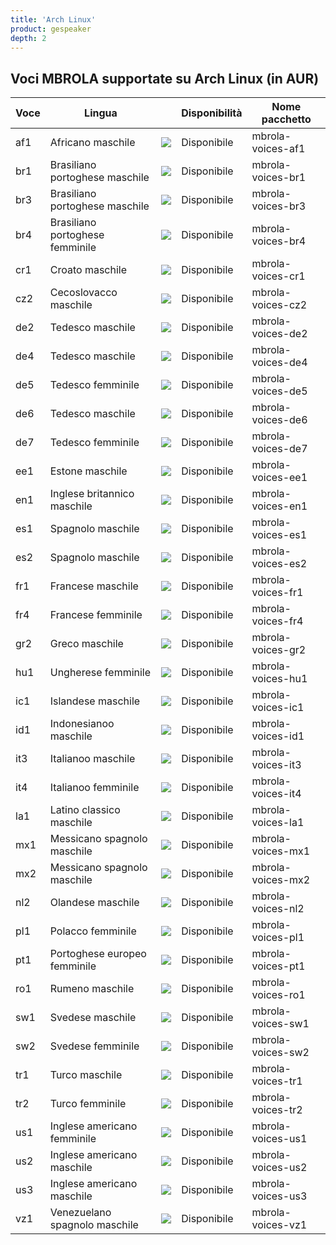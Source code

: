 ```yaml
---
title: 'Arch Linux'
product: gespeaker
depth: 2
---
```


## Voci MBROLA supportate su Arch Linux (in AUR)

| **Voce**  | **Lingua**                      |                             | **Disponibilità** | **Nome pacchetto**  |
| --------- | ------------------------------- | --------------------------- | ----------------- | ------------------- |
| af1       | Africano maschile               | ![](/resources/gtk-yes.png) | Disponibile       | mbrola-voices-af1   |
| br1       | Brasiliano portoghese maschile  | ![](/resources/gtk-yes.png) | Disponibile       | mbrola-voices-br1   |
| br3       | Brasiliano portoghese maschile  | ![](/resources/gtk-yes.png) | Disponibile       | mbrola-voices-br3   |
| br4       | Brasiliano portoghese femminile | ![](/resources/gtk-yes.png) | Disponibile       | mbrola-voices-br4   |
| cr1       | Croato maschile                 | ![](/resources/gtk-yes.png) | Disponibile       | mbrola-voices-cr1   |
| cz2       | Cecoslovacco maschile           | ![](/resources/gtk-yes.png) | Disponibile       | mbrola-voices-cz2   |
| de2       | Tedesco maschile                | ![](/resources/gtk-yes.png) | Disponibile       | mbrola-voices-de2   |
| de4       | Tedesco maschile                | ![](/resources/gtk-yes.png) | Disponibile       | mbrola-voices-de4   |
| de5       | Tedesco femminile               | ![](/resources/gtk-yes.png) | Disponibile       | mbrola-voices-de5   |
| de6       | Tedesco maschile                | ![](/resources/gtk-yes.png) | Disponibile       | mbrola-voices-de6   |
| de7       | Tedesco femminile               | ![](/resources/gtk-yes.png) | Disponibile       | mbrola-voices-de7   |
| ee1       | Estone maschile                 | ![](/resources/gtk-yes.png) | Disponibile       | mbrola-voices-ee1   |
| en1       | Inglese britannico maschile     | ![](/resources/gtk-yes.png) | Disponibile       | mbrola-voices-en1   |
| es1       | Spagnolo maschile               | ![](/resources/gtk-yes.png) | Disponibile       | mbrola-voices-es1   |
| es2       | Spagnolo maschile               | ![](/resources/gtk-yes.png) | Disponibile       | mbrola-voices-es2   |
| fr1       | Francese maschile               | ![](/resources/gtk-yes.png) | Disponibile       | mbrola-voices-fr1   |
| fr4       | Francese femminile              | ![](/resources/gtk-yes.png) | Disponibile       | mbrola-voices-fr4   |
| gr2       | Greco maschile                  | ![](/resources/gtk-yes.png) | Disponibile       | mbrola-voices-gr2   |
| hu1       | Ungherese femminile             | ![](/resources/gtk-yes.png) | Disponibile       | mbrola-voices-hu1   |
| ic1       | Islandese maschile              | ![](/resources/gtk-yes.png) | Disponibile       | mbrola-voices-ic1   |
| id1       | Indonesianoo maschile           | ![](/resources/gtk-yes.png) | Disponibile       | mbrola-voices-id1   |
| it3       | Italianoo maschile              | ![](/resources/gtk-yes.png) | Disponibile       | mbrola-voices-it3   |
| it4       | Italianoo femminile             | ![](/resources/gtk-yes.png) | Disponibile       | mbrola-voices-it4   |
| la1       | Latino classico maschile        | ![](/resources/gtk-yes.png) | Disponibile       | mbrola-voices-la1   |
| mx1       | Messicano spagnolo maschile     | ![](/resources/gtk-yes.png) | Disponibile       | mbrola-voices-mx1   |
| mx2       | Messicano spagnolo maschile     | ![](/resources/gtk-yes.png) | Disponibile       | mbrola-voices-mx2   |
| nl2       | Olandese maschile               | ![](/resources/gtk-yes.png) | Disponibile       | mbrola-voices-nl2   |
| pl1       | Polacco femminile               | ![](/resources/gtk-yes.png) | Disponibile       | mbrola-voices-pl1   |
| pt1       | Portoghese europeo femminile    | ![](/resources/gtk-yes.png) | Disponibile       | mbrola-voices-pt1   |
| ro1       | Rumeno maschile                 | ![](/resources/gtk-yes.png) | Disponibile       | mbrola-voices-ro1   |
| sw1       | Svedese maschile                | ![](/resources/gtk-yes.png) | Disponibile       | mbrola-voices-sw1   |
| sw2       | Svedese femminile               | ![](/resources/gtk-yes.png) | Disponibile       | mbrola-voices-sw2   |
| tr1       | Turco maschile                  | ![](/resources/gtk-yes.png) | Disponibile       | mbrola-voices-tr1   |
| tr2       | Turco femminile                 | ![](/resources/gtk-yes.png) | Disponibile       | mbrola-voices-tr2   |
| us1       | Inglese americano femminile     | ![](/resources/gtk-yes.png) | Disponibile       | mbrola-voices-us1   |
| us2       | Inglese americano maschile      | ![](/resources/gtk-yes.png) | Disponibile       | mbrola-voices-us2   |
| us3       | Inglese americano maschile      | ![](/resources/gtk-yes.png) | Disponibile       | mbrola-voices-us3   |
| vz1       | Venezuelano spagnolo maschile   | ![](/resources/gtk-yes.png) | Disponibile       | mbrola-voices-vz1   |

